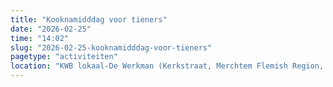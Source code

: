 ```yaml
---
title: "Kooknamidddag voor tieners"
date: "2026-02-25"
time: "14:02"
slug: "2026-02-25-kooknamidddag-voor-tieners"
pagetype: "activiteiten"
location: "KWB lokaal-De Werkman (Kerkstraat, Merchtem Flemish Region, Belgium)"
---
```





